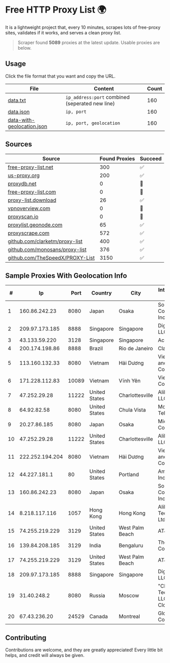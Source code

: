 
# Free HTTP Proxy List 🌍

It is a lightweight project that, every 10 minutes, scrapes lots of free-proxy sites, validates if it works, and serves a clean proxy list.


> Scraper found **5089** proxies at the latest update. Usable proxies are below.

## Usage

Click the file format that you want and copy the URL.


|File|Content|Count|
|----|-------|-----|
|[data.txt](https://raw.githubusercontent.com/themiralay/Proxy-List-World/master/data.txt)|`ip_address:port` combined (seperated new line)|160|
|[data.json](https://raw.githubusercontent.com/themiralay/Proxy-List-World/master/data.json)|`ip, port`|160|
|[data-with-geolocation.json](https://raw.githubusercontent.com/themiralay/Proxy-List-World/master/data-with-geolocation.json)|`ip, port, geolocation`|160|

## Sources

|Source|Found Proxies|Succeed|
|------|-------------|-------|
|[free-proxy-list.net](https://free-proxy-list.net)|300|✅|
|[us-proxy.org](https://www.us-proxy.org)|200|✅|
|[proxydb.net](http://proxydb.net)|0|🚫|
|[free-proxy-list.com](https://free-proxy-list.com/?page=&port=&type%5B%5D=http&type%5B%5D=https&up_time=0&search=Search)|0|🚫|
|[proxy-list.download](https://www.proxy-list.download/HTTP)|26|✅|
|[vpnoverview.com](https://vpnoverview.com/privacy/anonymous-browsing/free-proxy-servers)|0|🚫|
|[proxyscan.io](https://www.proxyscan.io)|0|🚫|
|[proxylist.geonode.com](https://proxylist.geonode.com/api/proxy-list?limit=300&page=1&sort_by=lastChecked&sort_type=desc&protocols=http,https)|65|✅|
|[proxyscrape.com](https://api.proxyscrape.com/v2/?request=displayproxies&protocol=http&timeout=10000&country=all&ssl=all&anonymity=all)|572|✅|
|[github.com/clarketm/proxy-list](https://raw.githubusercontent.com/clarketm/proxy-list/master/proxy-list-raw.txt)|400|✅|
|[github.com/monosans/proxy-list](https://raw.githubusercontent.com/monosans/proxy-list/main/proxies/http.txt)|376|✅|
|[github.com/TheSpeedX/PROXY-List](https://raw.githubusercontent.com/TheSpeedX/PROXY-List/master/http.txt)|3150|✅|


## Sample Proxies With Geolocation Info

|#|Ip|Port|Country|City|Internet Service Provider|
|-|--|----|-------|----|-------------------------|
|1|160.86.242.23|8080|Japan|Osaka|Sony Network Communications Inc|
|2|209.97.173.185|8888|Singapore|Singapore|DigitalOcean, LLC|
|3|43.133.59.220|3128|Singapore|Singapore|Aceville Pte.ltd|
|4|200.174.198.86|8888|Brazil|Rio de Janeiro|Claro S.A|
|5|113.160.132.33|8080|Vietnam|Hải Dương|VietNam Post and Telecom Corporation|
|6|171.228.112.83|10089|Vietnam|Vĩnh Yên|Viettel Corporation|
|7|47.252.29.28|11222|United States|Charlottesville|Alibaba.com LLC|
|8|64.92.82.58|8080|United States|Chula Vista|Momentum Telecom, Inc.|
|9|20.27.86.185|8080|Japan|Osaka|Microsoft Corporation|
|10|47.252.29.28|11222|United States|Charlottesville|Alibaba.com LLC|
|11|222.252.194.204|8080|Vietnam|Hải Dương|VietNam Post and Telecom Corporation|
|12|44.227.181.1|80|United States|Portland|Amazon.com, Inc.|
|13|160.86.242.23|8080|Japan|Osaka|Sony Network Communications Inc|
|14|8.218.117.116|1057|Hong Kong|Hong Kong|Alibaba (US) Technology Co., Ltd.|
|15|74.255.219.229|3129|United States|West Palm Beach|AT&T Corp.|
|16|139.84.208.185|3129|India|Bengaluru|The Constant Company, LLC|
|17|74.255.219.229|3129|United States|West Palm Beach|AT&T Corp.|
|18|209.97.173.185|8888|Singapore|Singapore|DigitalOcean, LLC|
|19|31.40.248.2|8080|Russia|Moscow|"Cloud Technologies" LLC trading as Cloud.ru|
|20|67.43.236.20|24529|Canada|Montreal|GloboTech Communications|



## Contributing

Contributions are welcome, and they are greatly appreciated! Every
little bit helps, and credit will always be given.

